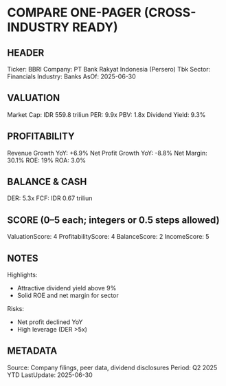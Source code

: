# COMPARE ONE-PAGER (CROSS-INDUSTRY READY)

## HEADER
Ticker: BBRI
Company: PT Bank Rakyat Indonesia (Persero) Tbk
Sector: Financials
Industry: Banks
AsOf: 2025-06-30

## VALUATION
Market Cap: IDR 559.8 triliun
PER: 9.9x
PBV: 1.8x
Dividend Yield: 9.3%

## PROFITABILITY
Revenue Growth YoY: +6.9%
Net Profit Growth YoY: -8.8%
Net Margin: 30.1%
ROE: 19%
ROA: 3.0%

## BALANCE & CASH
DER: 5.3x
FCF: IDR 0.67 triliun

## SCORE (0–5 each; integers or 0.5 steps allowed)
ValuationScore: 4
ProfitabilityScore: 4
BalanceScore: 2
IncomeScore: 5

## NOTES
Highlights:
- Attractive dividend yield above 9%
- Solid ROE and net margin for sector

Risks:
- Net profit declined YoY
- High leverage (DER >5x)

## METADATA
Source: Company filings, peer data, dividend disclosures
Period: Q2 2025 YTD
LastUpdate: 2025-06-30